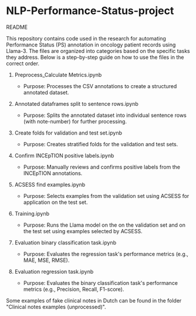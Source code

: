 # NLP-Performance-Status-project

README

This repository contains code used in the research for automating Performance Status (PS) annotation in oncology patient records using Llama-3. The files are organized into categories based on the specific tasks they address. Below is a step-by-step guide on how to use the files in the correct order.

1. Preprocess_Calculate Metrics.ipynb
   - Purpose: Processes the CSV annotations to create a structured annotated dataset.

2. Annotated dataframes split to sentence rows.ipynb
   - Purpose: Splits the annotated dataset into individual sentence rows (with note-number) for further processing.

3. Create folds for validation and test set.ipynb
   - Purpose: Creates stratified folds for the validation and test sets.

4. Confirm INCEpTION positive labels.ipynb
   - Purpose: Manually reviews and confirms positive labels from the INCEpTION annotations.

5. ACSESS find examples.ipynb
   - Purpose: Selects examples from the validation set using ACSESS for application on the test set.

6. Training.ipynb
   - Purpose: Runs the Llama model on the on the validation set and on the test set using examples selected by ACSESS.

7. Evaluation binary classification task.ipynb
   - Purpose: Evaluates the regression task's performance metrics (e.g., MAE, MSE, RMSE).

8. Evaluation regression task.ipynb
   - Purpose: Evaluates the binary classification task's performance metrics (e.g., Precision, Recall, F1-score).

Some examples of fake clinical notes in Dutch can be found in the folder "Clinical notes examples (unprocessed)". 
